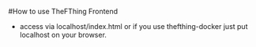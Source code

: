 #How to use TheFThing Frontend

- access via localhost/index.html or if you use thefthing-docker just put localhost on your browser.
